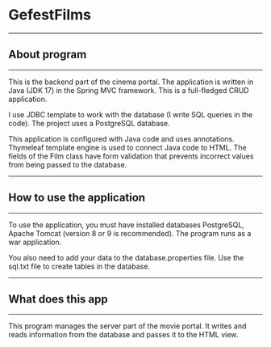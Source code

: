 # GefestFilms
*****************************
## About program
*****************************
This is the backend part of the cinema portal. 
The application is written in Java (JDK 17) in the Spring MVC framework.
This is a full-fledged CRUD application.

I use JDBC template to work with the database (I write SQL queries in the code).
The project uses a PostgreSQL database.

This application is configured with Java code and uses annotations.
Thymeleaf template engine is used to connect Java code to HTML.
The fields of the Film class have form validation that prevents
incorrect values from being passed to the database.

*****************************
## How to use the application
*****************************
To use the application, you must have installed databases PostgreSQL, 
Apache Tomcat  (version 8 or 9 is recommended).
The program runs as a war application.

You also need to add your data to the database.properties file.
Use the sql.txt file to create tables in the database.

*****************************
## What does this app
*****************************
This program manages the server part of the movie portal. 
It writes and reads information from the database and passes it to the HTML view.
